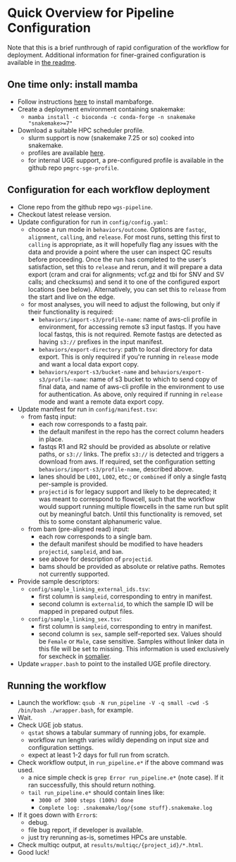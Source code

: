 # Quick Overview for Pipeline Configuration

Note that this is a brief runthrough of rapid configuration
of the workflow for deployment. Additional information for
finer-grained configuration is available in [the readme](README.md).

## One time only: install mamba
- Follow instructions [here](https://mamba.readthedocs.io/en/latest/installation.html) to install mambaforge.
- Create a deployment environment containing snakemake:
    - `mamba install -c bioconda -c conda-forge -n snakemake "snakemake>=7"`
- Download a suitable HPC scheduler profile.
    - slurm support is now (snakemake 7.25 or so) cooked into snakemake.
    - profiles are available [here](https://github.com/Snakemake-Profiles).
    - for internal UGE support, a pre-configured profile is available in the github repo `pmgrc-sge-profile`.

## Configuration for each workflow deployment
- Clone repo from the github repo `wgs-pipeline`.
- Checkout latest release version.
- Update configuration for run in `config/config.yaml`:
    - choose a run mode in `behaviors/outcome`. Options are `fastqc`, `alignment`, `calling`, and `release`.
      For most runs, setting this first to `calling` is appropriate, as it will hopefully flag any issues
      with the data and provide a point where the user can inspect QC results before proceeding. Once the
      run has completed to the user's satisfaction, set this to `release` and rerun, and it will prepare
      a data export (cram and crai for alignments; vcf.gz and tbi for SNV and SV calls; and checksums)
      and send it to one of the configured export locations (see below). Alternatively, you can set this
      to `release` from the start and live on the edge.
    - for most analyses, you will need to adjust the following, but only if their functionality is required:
        - `behaviors/import-s3/profile-name`: name of aws-cli profile in environment, for accessing remote s3 input fastqs.
          If you have local fastqs, this is not required. Remote fastqs are detected as having `s3://` prefixes
          in the input manifest.
        - `behaviors/export-directory`: path to local directory for data export. This is only required if you're running
          in `release` mode and want a local data export copy.
        - `behaviors/export-s3/bucket-name` and `behaviors/export-s3/profile-name`: name of s3 bucket to which to send copy
          of final data, and name of aws-cli profile in the environment to use for authentication. As above,
          only required if running in `release` mode and want a remote data export copy.
- Update manifest for run in `config/manifest.tsv`:
    - from fastq input:
        - each row corresponds to a fastq pair.
        - the default manifest in the repo has the correct column headers in place.
        - fastqs R1 and R2 should be provided as absolute or relative paths, or `s3://` links. The prefix
          `s3://` is detected and triggers a download from aws. If required, set the configuration setting
          `behaviors/import-s3/profile-name`, described above.
        - lanes should be `L001`, `L002`, etc.; or `combined` if only a single fastq per-sample is provided.
        - `projectid` is for legacy support and likely to be deprecated; it was meant to correspond to flowcell,
          such that the workflow would support running multiple flowcells in the same run but split out by meaningful
          batch. Until this functionality is removed, set this to some constant alphanumeric value.
    - from bam (pre-aligned read) input:
        - each row corresponds to a single bam.
        - the default manifest should be modified to have headers `projectid`, `sampleid`, and `bam`.
        - see above for description of `projectid`.
        - bams should be provided as absolute or relative paths. Remotes not currently supported.
- Provide sample descriptors:
    - `config/sample_linking_external_ids.tsv`:
        - first column is `sampleid`, corresponding to entry in manifest.
        - second column is `externalid`, to which the sample ID will be mapped in prepared output files.
    - `config/sample_linking_sex.tsv`:
        - first column is `sampleid`, corresponding to entry in manifest.
        - second column is `sex`, sample self-reported sex. Values should be `Female` or `Male`, case sensitive.
          Samples without linker data in this file will be set to missing. This information is used exclusively
          for sexcheck in [somalier](https://github.com/brentp/somalier).
- Update `wrapper.bash` to point to the installed UGE profile directory.

## Running the workflow

- Launch the workflow: `qsub -N run_pipeline -V -q small -cwd -S /bin/bash ./wrapper.bash`, for example.
- Wait.
- Check UGE job status.
    - `qstat` shows a tabular summary of running jobs, for example.
    - workflow run length varies wildly depending on input size and configuration settings.
    - expect at least 1-2 days for full run from scratch.
- Check workflow output, in `run_pipeline.e*` if the above command was used.
    - a nice simple check is `grep Error run_pipeline.e*` (note case). If it ran successfully, this should return nothing.
    - `tail run_pipeline.e*` should contain lines like:
        - `3000 of 3000 steps (100%) done`
        - `Complete log: .snakemake/log/{some stuff}.snakemake.log`
- If it goes down with `Error`s:
    - debug.
    - file bug report, if developer is available.
    - just try rerunning as-is, sometimes HPCs are unstable.
- Check multiqc output, at `results/multiqc/{project_id}/*.html`.
- Good luck!
